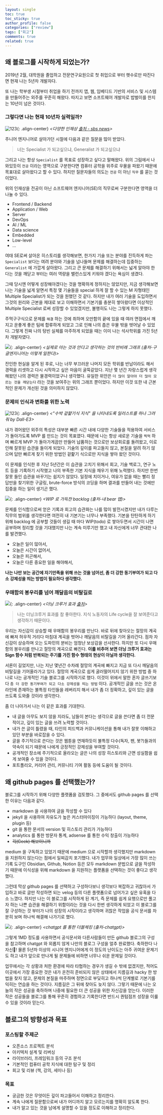 ```yaml
---
layout: single
toc: true
toc_sticky: true
author_profile: false
categories: ["review"]
tags: ["회고"]
comments: true
related: true
---
```


## 왜 블로그를 시작하게 되었는가?
2019년 2월, 대학원을 졸업하고 전문연구요원으로 첫 취업으로 부터 햇수로만 따진다면 현재 나는 5년차 개발자다.

또 나는 학부생 시절부터 취업을 하기 전까지 앱, 웹, 임베디드 기반의 서비스 및 시스템을 만들어주는 외주를 꾸준히 해왔다. 따지고 보면 소프트웨어 개발자로 밥벌이를 한지는 10년이 넘은 것이다.

### 그렇다면 나는 현재 10년차 실력일까?

![123](/assets/images/231228/1.png){: .align-center}
*<다양한 인재상 [출처 - sbs news](https://news.sbs.co.kr/news/endPage.do?news_id=N1007196814)>*

주니어 엔지니어로 살아가던 시절에 다음과 같은 질문을 많이 받았다. 

> 너는 Specialist 가 되고싶으냐, Generalist 가 되고싶으냐

그리고 나는 항상 `Specialist` 를 목표로 성장하고 싶다고 말해왔다. 위의 그림에서 나와있듯이 `전공` 이라는 영역으로 구분한다면 컴퓨터 공학을 위주로 우물을 파왔기 때문에 목표대로 살아왔다고 할 수 있다. 하지만 질문자들의 의도는 `전공` 이 아닌 `직무` 를 묻는 것이었다.

위의 인재상을 전공이 아닌 소프트웨어 엔지니어(SE)의 직무로써 구분한다면 영역을 더 나눌 수 있다.
- Frontend / Backend
- Application / Web
- Server
- DevOps
- AI / ML
- Data science
- Embedded
- Low-level
- ...

여태 SE로써 살아온 히스토리를 생각해보면, 한가지 기술 또는 분야를 진득하게 파는 `Specialist` 보다는 여려 분야와 기술을 넘나들며 문제를 해결하는데 집중하는 `Generalist` 에 가깝게 살아왔다. 그리고 큰 문제를 해결하기 위해서는 넓게 알아야 한다는 것을 깨닫고 부터는 여러 역량을 밸런스있게 키워야 겠다는 욕심이 생겼다. 

그때 당시엔 어떻게 성장해야겠다는 것을 명확하게 정하지는 않았지만, 지금 생각해보면 나는 기술을 넓게 알면서 특정 몇 기술들을 special 하게 잘 할 수 있는 M 자형태인 Multiple Specialist가 되는 것을 원했던 것 같다. 하지만 내가 여러 기술을 도입하면서 그것의 원리와 근본을 제대로 보고 이해하면서 기본기를 충분히 쌓아왔다면 이상적인 Multiple Specialist 로써 성장할 수 있었겠지만, 불행히도 나는 그렇게 하지 못했다. 

주먹구구식으로 문제를 `해결` 하는 것에 취하며 오만함의 끝에 있을 때 여러 면접에서 깨지고 운좋게 좋은 팀에 합류하게 되었고 그로 인해 나의 좁은 우물 밖을 벗어날 수 있었다. 그렇게 진짜 나의 텅빈 실체를 마주하게 되었을 때는 이미 나는 석사학위를 가진 5년차 개발자였다.

![](/assets/images/231228/3.png){: .align-center}
*<실제로 아는 것과 안다고 생각하는 것의 반비례 그래프 (출처-구글엔지니어는 이렇게 일한다)>*

잔인한 현실을 알게 된 후로, 나는 너무 부끄러운 나머지 모든 학위를 반납이라도 해서 경력을 리셋하고 다시 시작하고 싶은 마음이 굴뚝같았다. 지난 몇 년간 자랑스럽게 생각해왔던 나의 경력은 물경력이었구나 생각했다. 유일한 위안은 `더 많이 알아야 더 많이 모르는 것을 깨닫는다` 라는 것을 보여주는 위의 그래프 뿐이었다. 하지만 이것 또한 내 근본적인 문제가 개선된 것을 의미하지 않았다.

### 문제의 인식과 변화를 위한 노력
![123](/assets/images/231228/5.png){: .align-center}
*<"수박 겉햝기식 지식" 을 나타내도록 일러스트를 하나 그려줘 by Dall-E3>*

내가 겪어왔던 외주의 특성은 대부분 빠른 시간 내에 다양한 기술들을 적용하여 서비스가 돌아가도록 MVP 를 만드는 것이 목표였다. 때문에 나는 항상 새로운 기술을 `찍먹` 하며 빠르게 MVP 가 돌아가게끔만 만들어 납품하는 것으로만 보상회로를 돌려왔고, 이로 인해 잘못된 습관을 들이게 되었다. 기술의 깊이를 파고들지 않고, 본질을 알려 하기 않으며 답만 빠르게 찾기 위한 방법인 겉핥기 식으로만 지식을 쌓아 왔던 것이다.

이 문제를 인식한 후 지난 5년간은 이 습관을 고치기 위해서 회고, 기술 백로그, 연구 노트 등을 기록하기 시작했고 나의 부족한 기본 지식을 채우기 위해 노력했다. 하지만 한번 잘못 들인 습관을 바꾸기는 쉽지가 않았다. 일정에 치이거나, 여유가 없을 때는 빨리 정답만을 찾기위한 구글링, brute-force 방식의 코딩을 하며 결과를 만들어 내는 것에만 집중을 하는 일이 생기곤 했다. 

![](/assets/images/231228/4.png){: .align-center}
*<WIP 로 가득찬 backlog (출처-내 bear 앱)>*

문제를 인식함으로써 얻은 기록과 회고의 습관화는 나를 많이 발전시켰지만 내가 다루는 직무의 범위를 생각한다면 여전히 내 기본기는 너무나 부족했다. 기본을 탄탄하게 하기 위해 backlog 에 공부할 것들이 생길 때 마다 WIP(todo) 로 쌓아두면서 시간이 나면 공부하며 정리할 것을 기대했지만 나는 계속 미루기만 했고 내 자신에게 너무 관대한 나를 발견했다. 
- 오늘은 일이 많아서,
- 오늘은 시간이 없어서,
- 오늘은 피곤해서,
- 오늘은 다른 중요한 일을 해야해서,

**나는 나만 보는 공간에 자기만족을 위해 쓰는 것을 넘어선, 좀 더 강한 동기부여가 되고 다소 강제성을 띄는 방법이 필요하다 생각했다.**

### 우매함의 봉우리를 넘어 깨달음의 비탈길로
![](/assets/images/231228/2.png){: .align-center}
*<더닝 크루거 효과 [출처](https://jihoonkimtech.tistory.com/32)>*

> 나는 더닝크루거 효과를 참 좋아한다. 지식 노동자의 Life cycle을 잘 보여준다고 생각하기 때문이다. 

우리는 자신감이 상승할 때 우매함의 봉우리를 만난다. 바로 뒤에 찾아오는 절망의 계곡에 빠져 허우적 거리다 마침대 계곡을 벗어나 깨달음의 비탈길을 기어 올라간다. 점차 자신감이 상승하며 오는 도파민의 분비는 엄청난 보상감을 선사한다. 하지만 또 다시 우매함의 봉우리를 만나고 절망의 계곡으로 빠진다. **이를 비추어 보면 더닝 크루거 효과는 Sign 함수 처럼 반복되는 주기를 가진 함수 형태의 현상이 아닐까 생각한다.**

서론이 길었지만, 나는 지난 몇년간 수차례 절망의 계곡에 빠지고 지금 또 다시 깨달음의 비탈길을 기어올라가고 있다. 절망의 계곡으로 쉽게 굴러떨어지지 않기 위한 방법 중 하나로 나는 공개적인 기술 블로그를 시작하기로 했다. 이것이 위에서 말한 혼자 글쓰기보다 `좀 더 강한 동기부여가 되고 다소 강제성을 띄는 방법` 이다. 공개적인 글을 쓰는 것은 온라인에 존재하는 불특정 타인들을 레버리지 해서 내가 좀 더 정확하고, 깊이 있는 글을 쓰도록 도와줄 것이라 생각한다.

좀 더 나아가서 나는 이 같은 효과를 기대한다.
- 내 글을 아무도 보지 않을 지라도, 남들이 본다는 생각으로 글을 쓴다면 좀 더 전문적이고, 깊이 있는 글을 쓰려 노력할 것이다.
- 내가 쓴 글이 틀렸을 때, 타인의 피드백과 커뮤니케이션을 통해 내가 잘못 이해하고 있던 부분을 바로잡을 수 있다.
- 글을 주기적으로 쓴다는 것은 웹툰을 연재하듯이 불특정 다수(독자, 팬, 봇?)들과의 약속이 되기 때문에 나에게 긍정적인 강제성을 부여할 것이다.
- 공개적인 장소에 주기적으로 올라오는 글은 나의 성장 히스토리와 근면 성실함을 쉽게 보여줄 수 있을 것이다.
- 포트폴리오, 커리어 관리, 커뮤니티 기여 활동 등에 도움이 될 것이다.

## 왜 github pages 를 선택했는가?
블로그를 시작하기 위해 다양한 플랫폼을 검토했다. 그 중에서도 github pages 를 선택한 이유는 다음과 같다.
- markdown 을 사용하여 글을 작성할 수 있다
- jekyll 을 사용하여 자유도가 높은 커스터마이징이 가능하다 (layout, theme, plugin 등)
- git 을 통한 문서의 version 및 히스토리 관리가 가능하다
- analytics 를 통한 방문자 통계, adsense 를 통한 수익 창출이 가능하다
- ~~긱(Geek) 해보이니까~~

medium 을 구독하고 있었기 때문에 medium 으로 시작할까 생각했지만 markdown 을 지원하지 않는다는 점에서 일찌감치 포기했다. 내가 업무와 일상에서 가장 많이 쓰는 기록 도구인 Obsidian, Github, Notion 등은 모두 markdown 문법으로 글을 작성하기 때문에 이식성을 위해 markdown 을 지원하는 플랫폼을 선택하는 것이 좋다고 생각했다.

그런데 막상 github pages 를 선택하고 구성하다보니 생각보다 복잡하고 귀찮아서 가입하고 바로 글만 작성하면 되는 velog 등의 다른 플랫폼으로 넘어가고 싶은 유혹을 다소 느꼈다. 하지만 나는 이 블로그를 시작하게 된 계기, 즉 문제를 쉽게 요행으로만 풀고자 하는 나쁜 습관을 해결하기 위함이라는 것을 다시 한번 생각하게 되었고 이 블로그를 잘 구성하는 것 부터가 나의 성장의 시작이라고 생각하며 귀찮은 작업을 공식 문서를 차분히 보며 하나씩 해결해 나가기로 했다. 

![](/assets/images/231228/6.png){: .align-center}
*<chatgpt 를 통한 더블체킹 (출처-chatgpt)>*

그렇게 1MD 정도를 사용하면서 공식문서와 다른사람들이 만든 github 블로그의 구성을 참고하며 chatgpt 와 외롭지 않게 나만의 블로그 구성을 얼추 완료했다. 축하한다 나자신🥳! 물론 5년차 이상의 시니어 엔지니어에게 이 정도의 난이도는 아주 귀여운 문제기도 하고 내가 앞으로 만나게 될 문제들에 비하면 너무나 쉬운 문제일 것이다. 

업무에서는 각 상황과 처한 환경에 따라 타협하는 경우가 생길 수 밖에 없겠지만, 적어도 이곳에서 가장 중요한 것은 내가 온전히 준비되지 않은 상태에서 지름길과 hacky 한 방법을 찾지 않고, 문제의 본질을 마주하며 정면으로 부딪히고 하나씩 단계별로 기본기를 익히는 연습을 하는 것이다. 지름길은 그 뒤에 찾아도 늦지 않다. 그렇기 때문에 나는 오늘의 작은 성공을 축하하며 나중에 필요한 더 큰 성공을 위한 자신감을 얻는다. 이러한 작은 성공들을 블로그를 통해 꾸준히 경험하고 기록한다면 반드시 퀀텀점프 성장을 이룰 수 있을 것이라 믿는다.

## 블로그의 방향성과 목표
### 포스팅할 주제군
- 오픈소스 프로젝트 분석
- 아키텍처 설계 및 리버싱
- 라이브러리, 프레임워크 등의 구조 분석
- 기본적인 컴퓨터 공학 지식에 대한 탐구 및 정리
- 회고 및 리뷰 (책, 강의, 세미나 등)

### 목표
- 궁금한 것은 무엇이든 깊이 파고들어서 이해하고 정리한다.
- 계속 나에게 질문함으로써 내가 어디까지 알고 모르는지를 명확히 알도록 한다.
- 내가 알고 있는 것을 남에게 설명할 수 있을 정도로 이해하고 정리한다.
